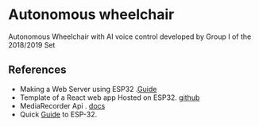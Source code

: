 # Autonomous wheelchair

Autonomous Wheelchair with AI voice control developed by Group I of the 2018/2019 Set

## References

- Making a Web Server using ESP32 .[Guide](https://randomnerdtutorials.com/esp32-web-server-arduino-ide/)
- Template of a React web app Hosted on ESP32. [github](https://github.com/h9419/ESP_AP_Webserver)
- MediaRecorder Api . [docs](https://developer.mozilla.org/en-US/docs/Web/API/MediaRecorder)
- Quick [Guide](https://randomnerdtutorials.com/getting-started-with-esp32/) to ESP-32.
